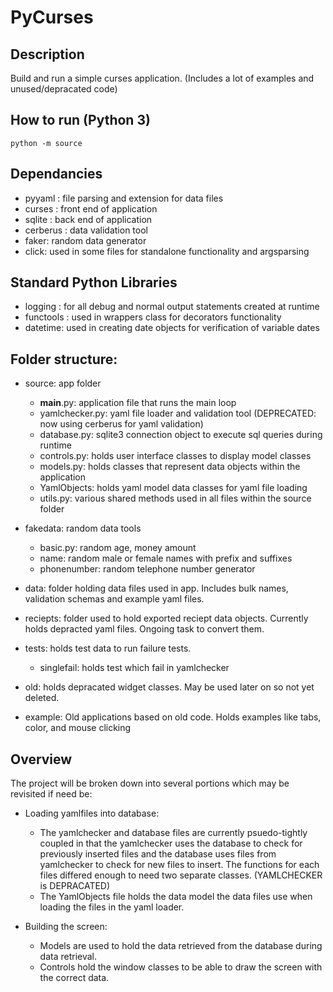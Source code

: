 # PyCurses

## Description
  Build and run a simple curses application. (Includes a lot of examples and unused/depracated code)

## How to run (Python 3)
  `python -m source`

## Dependancies
- pyyaml : file parsing and extension for data files
- curses : front end of application
- sqlite : back end of application
- cerberus : data validation tool
- faker: random data generator
- click: used in some files for standalone functionality and argsparsing

## Standard Python Libraries
- logging : for all debug and normal output statements created at runtime
- functools : used in wrappers class for decorators functionality
- datetime: used in creating date objects for verification of variable dates

## Folder structure:
- source: app folder
  - __main__.py: application file that runs the main loop
  - yamlchecker.py: yaml file loader and validation tool (DEPRECATED: now using cerberus for yaml validation)
  - database.py: sqlite3 connection object to execute sql queries during runtime
  - controls.py: holds user interface classes to display model classes
  - models.py: holds classes that represent data objects within the application
  - YamlObjects: holds yaml model data classes for yaml file loading
  - utils.py: various shared methods used in all files within the source folder

- fakedata: random data tools
  - basic.py: random age, money amount
  - name: random male or female names with prefix and suffixes
  - phonenumber: random telephone number generator

- data: folder holding data files used in app. Includes bulk names, validation schemas and example yaml files.

- reciepts: folder used to hold exported reciept data objects. Currently holds depracted yaml files. Ongoing task to convert them.

- tests: holds test data to run failure tests.
  - singlefail: holds test which fail in yamlchecker

- old: holds depracated widget classes. May be used later on so not yet deleted.

- example: Old applications based on old code. Holds examples like tabs, color, and mouse clicking

## Overview
The project will be broken down into several portions which may be revisited if need be:
- Loading yamlfiles into database:
  - The yamlchecker and database files are currently psuedo-tightly coupled in that the
    yamlchecker uses the database to check for previously inserted files and the database 
    uses files from yamlchecker to check for new files to insert. The functions for each
    files differed enough to need two separate classes. (YAMLCHECKER is DEPRACATED)
  - The YamlObjects file holds the data model the data files use when loading the files
    in the yaml loader.

- Building the screen:
  - Models are used to hold the data retrieved from the database during data retrieval.
  - Controls hold the window classes to be able to draw the screen with the correct data.
